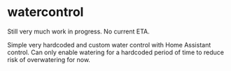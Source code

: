 # watercontrol

Still very much work in progress. No current ETA.

Simple very hardcoded and custom water control with Home Assistant control.
Can only enable watering for a hardcoded period of time to reduce risk of overwatering for now.
